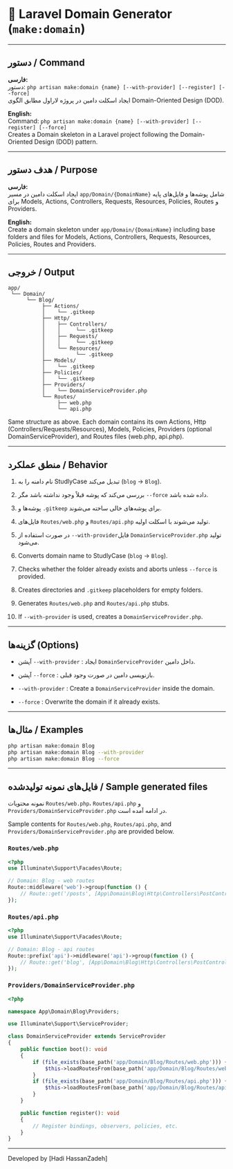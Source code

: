 # 🧩 Laravel Domain Generator (`make:domain`)

---

## دستور / Command
**فارسی:**  
دستور: `php artisan make:domain {name} [--with-provider] [--register] [--force]`  
ایجاد اسکلت دامین در پروژه لاراول مطابق الگوی Domain-Oriented Design (DOD).

**English:**  
Command: `php artisan make:domain {name} [--with-provider] [--register] [--force]`  
Creates a Domain skeleton in a Laravel project following the Domain-Oriented Design (DOD) pattern.

---

## هدف دستور / Purpose
**فارسی:**  
ایجاد اسکلت دامین در مسیر `app/Domain/{DomainName}` شامل پوشه‌ها و فایل‌های پایه برای Models, Actions, Controllers, Requests, Resources, Policies, Routes و Providers.

**English:**  
Create a domain skeleton under `app/Domain/{DomainName}` including base folders and files for Models, Actions, Controllers, Requests, Resources, Policies, Routes and Providers.

---

## خروجی  / Output 
```
app/
 └── Domain/
      └── Blog/
           ├── Actions/
           │    └── .gitkeep
           ├── Http/
           │    ├── Controllers/
           │    │     └── .gitkeep
           │    ├── Requests/
           │    │     └── .gitkeep
           │    └── Resources/
           │          └── .gitkeep
           ├── Models/
           │    └── .gitkeep
           ├── Policies/
           │    └── .gitkeep
           ├── Providers/
           │    └── DomainServiceProvider.php
           └── Routes/
                ├── web.php
                └── api.php
```

Same structure as above. Each domain contains its own Actions, Http (Controllers/Requests/Resources), Models, Policies, Providers (optional DomainServiceProvider), and Routes files (web.php, api.php).

---

## منطق عملکرد / Behavior
1. نام دامنه را به StudlyCase تبدیل می‌کند (`blog` → `Blog`).  
2. بررسی می‌کند که پوشه قبلاً وجود نداشته باشد مگر `--force` داده شده باشد.  
3. پوشه‌ها و `.gitkeep` برای پوشه‌های خالی ساخته می‌شوند.  
4. فایل‌های `Routes/web.php` و `Routes/api.php` تولید می‌شوند با اسکلت اولیه.  
5. در صورت استفاده از `--with-provider`فایل `DomainServiceProvider.php` تولید می‌شود.  

1. Converts domain name to StudlyCase (`blog` → `Blog`).  
2. Checks whether the folder already exists and aborts unless `--force` is provided.  
3. Creates directories and `.gitkeep` placeholders for empty folders.  
4. Generates `Routes/web.php` and `Routes/api.php` stubs.  
5. If `--with-provider` is used, creates a `DomainServiceProvider.php`.  


---

## گزینه‌ها (Options)
- آپشن `--with-provider` : ایجاد `DomainServiceProvider` داخل دامین.  
- آپشن `--force` : بازنویسی دامین در صورت وجود قبلی.

- `--with-provider` : Create a `DomainServiceProvider` inside the domain.  
- `--force` : Overwrite the domain if it already exists.

---

## مثال‌ها / Examples
```bash
php artisan make:domain Blog
php artisan make:domain Blog --with-provider
php artisan make:domain Blog --force
```

---

## فایل‌های نمونه تولیدشده / Sample generated files
نمونه محتویات `Routes/web.php`، `Routes/api.php` و `Providers/DomainServiceProvider.php` در ادامه آمده است.

Sample contents for `Routes/web.php`, `Routes/api.php`, and `Providers/DomainServiceProvider.php` are provided below.

### `Routes/web.php`

```php
<?php
use Illuminate\Support\Facades\Route;

// Domain: Blog - web routes
Route::middleware('web')->group(function () {
    // Route::get('/posts', [App\Domain\Blog\Http\Controllers\PostController::class, 'index']);
});
```

### `Routes/api.php`

```php
<?php
use Illuminate\Support\Facades\Route;

// Domain: Blog - api routes
Route::prefix('api')->middleware('api')->group(function () {
    // Route::get('blog', [App\Domain\Blog\Http\Controllers\PostController::class, 'index']);
});
```

### `Providers/DomainServiceProvider.php`

```php
<?php

namespace App\Domain\Blog\Providers;

use Illuminate\Support\ServiceProvider;

class DomainServiceProvider extends ServiceProvider
{
    public function boot(): void
    {
        if (file_exists(base_path('app/Domain/Blog/Routes/web.php'))) {
            $this->loadRoutesFrom(base_path('app/Domain/Blog/Routes/web.php'));
        }
        if (file_exists(base_path('app/Domain/Blog/Routes/api.php'))) {
            $this->loadRoutesFrom(base_path('app/Domain/Blog/Routes/api.php'));
        }
    }

    public function register(): void
    {
        // Register bindings, observers, policies, etc.
    }
}
```

---

Developed by [Hadi HassanZadeh]  